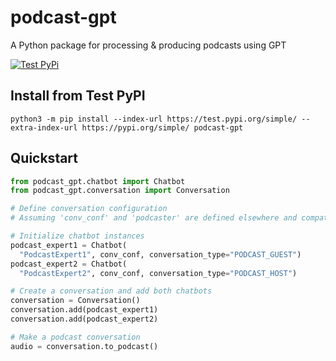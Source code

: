 # podcast-gpt

A Python package for processing &amp; producing podcasts using GPT

[![Test PyPi](https://github.com/supermomo668/podcast-gpt/actions/workflows/TestPyPi.yml/badge.svg?branch=main)](https://github.com/supermomo668/podcast-gpt/actions/workflows/TestPyPi.yml)


## Install from Test PyPI

```
python3 -m pip install --index-url https://test.pypi.org/simple/ --extra-index-url https://pypi.org/simple/ podcast-gpt
```
## Quickstart

```python
from podcast_gpt.chatbot import Chatbot
from podcast_gpt.conversation import Conversation

# Define conversation configuration
# Assuming 'conv_conf' and 'podcaster' are defined elsewhere and compatible with this setup

# Initialize chatbot instances
podcast_expert1 = Chatbot(
  "PodcastExpert1", conv_conf, conversation_type="PODCAST_GUEST")
podcast_expert2 = Chatbot(
  "PodcastExpert2", conv_conf, conversation_type="PODCAST_HOST")

# Create a conversation and add both chatbots
conversation = Conversation()
conversation.add(podcast_expert1)
conversation.add(podcast_expert2)

# Make a podcast conversation
audio = conversation.to_podcast()
```
